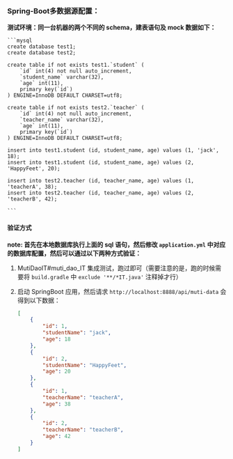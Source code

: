 ### Spring-Boot多数据源配置：

**测试环境：同一台机器的两个不同的 schema，建表语句及 mock 数据如下：**

    ```mysql
    create database test1;
    create database test2;
    
    create table if not exists test1.`student` (
        `id` int(4) not null auto_increment,
        `student_name` varchar(32),
        `age` int(11),
        primary key(`id`)
    ) ENGINE=InnoDB DEFAULT CHARSET=utf8;
    
    create table if not exists test2.`teacher` (
        `id` int(4) not null auto_increment,
        `teacher_name` varchar(32),
        `age` int(11),
        primary key(`id`)
    ) ENGINE=InnoDB DEFAULT CHARSET=utf8;
    
    insert into test1.student (id, student_name, age) values (1, 'jack', 18);
    insert into test1.student (id, student_name, age) values (2, 'HappyFeet', 20);
    
    insert into test2.teacher (id, teacher_name, age) values (1, 'teacherA', 38);
    insert into test2.teacher (id, teacher_name, age) values (2, 'teacherB', 42);
    
    ```
    
#### 验证方式

**note: 首先在本地数据库执行上面的 sql 语句，然后修改 `application.yml` 中对应的数据库配置，然后可以通过以下两种方式验证：**

1. MutiDaoIT#muti_dao_IT 集成测试，跑过即可（需要注意的是，跑的时候需要将 `build.gradle` 中 `exclude '**/*IT.java'` 注释掉才行）

2. 启动 SpringBoot 应用，然后请求 `http://localhost:8888/api/muti-data` 会得到以下数据：

    ```json
    [
        {
            "id": 1,
            "studentName": "jack",
            "age": 18
        },
        {
            "id": 2,
            "studentName": "HappyFeet",
            "age": 20
        },
        {
            "id": 1,
            "teacherName": "teacherA",
            "age": 38
        },
        {
            "id": 2,
            "teacherName": "teacherB",
            "age": 42
        }
    ]
    ``` 